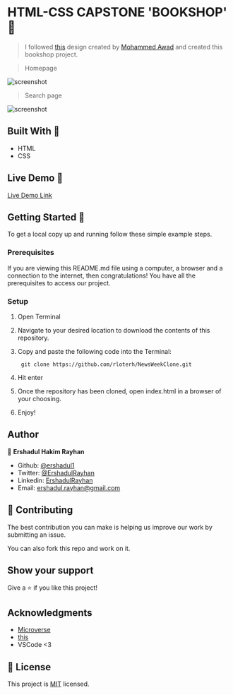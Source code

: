 # HTML-CSS CAPSTONE 'BOOKSHOP' 🚧

> I followed [this](https://www.behance.net/gallery/24796463/ZATTIX) design created by [Mohammed Awad](https://www.behance.net/M_Awad)
> and created this bookshop project.

> Homepage

![screenshot](assets/screenshot-1.png)

> Search page

![screenshot](assets/screenshot-2.png)


## Built With 🧰

- HTML
- CSS


## Live Demo 🔴

[Live Demo Link](https://gracious-goldberg-aefc53.netlify.app/)


## Getting Started 🏁

To get a local copy up and running follow these simple example steps.

### Prerequisites

If you are viewing this README.md file using a computer, a browser and a connection to the internet, then congratulations! You have all the prerequisites to access our project.

### Setup

1. Open Terminal
2. Navigate to your desired location to download the contents of this repository.
3. Copy and paste the following code into the Terminal: 
        
        git clone https://github.com/rloterh/NewsWeekClone.git

4. Hit enter
5. Once the repository has been cloned, open index.html in a browser of your choosing.
6. Enjoy!

## Author

👤 **Ershadul Hakim Rayhan**

- Github: [@ershadul1](https://github.com/ershadul1)
- Twitter: [@ErshadulRayhan](https://twitter.com/ErshadulRayhan)
- Linkedin: [ErshadulRayhan](https://www.linkedin.com/in/ershadul-hakim-rayhan-a5a17649/)
- Email:  ershadul.rayhan@gmail.com

## 🤝 Contributing

The best contribution you can make is helping us improve our work by submitting an issue. 

You can also fork this repo and work on it.

## Show your support

Give a ⭐️ if you like this project!

## Acknowledgments

- [Microverse](https://www.microverse.org/)
- [this](https://www.behance.net/gallery/24796463/ZATTIX)
- VSCode <3


## 📝 License

This project is [MIT](lic.url) licensed.